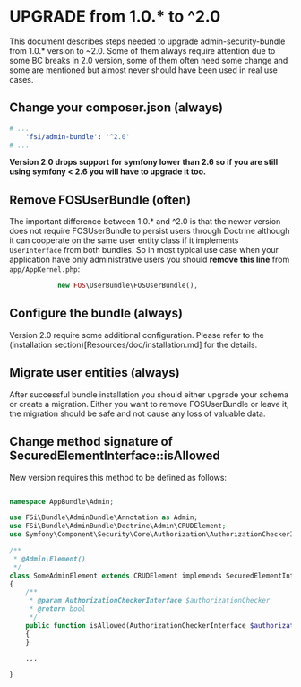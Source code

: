 # UPGRADE from 1.0.* to ^2.0

This document describes steps needed to upgrade admin-security-bundle from 1.0.* version to ~2.0. Some of them always
require attention due to some BC breaks in 2.0 version, some of them often need some change and some are mentioned but
almost never should have been used in real use cases.

## Change your composer.json (always)

```yaml
# ...
    'fsi/admin-bundle': '^2.0'
# ...
```

**Version 2.0 drops support for symfony lower than 2.6 so if you are still using symfony < 2.6 you will have
to upgrade it too.**

## Remove FOSUserBundle (often)

The important difference between 1.0.* and ^2.0 is that the newer version does not require FOSUserBundle to persist
users through Doctrine although it can cooperate on the same user entity class if it implements ``UserInterface`` from
both bundles. So in most typical use case when your application have only administrative users you should
**remove this line** from ``app/AppKernel.php``:

```php
            new FOS\UserBundle\FOSUserBundle(),
```

## Configure the bundle (always)

Version 2.0 require some additional configuration. Please refer to the (installation section)[Resources/doc/installation.md]
for the details.

## Migrate user entities (always)

After successful bundle installation you should either upgrade your schema or create a migration. Either you want to
remove FOSUserBundle or leave it, the migration should be safe and not cause any loss of valuable data.

## Change method signature of SecuredElementInterface::isAllowed

New version requires this method to be defined as follows:

```php

namespace AppBundle\Admin;

use FSi\Bundle\AdminBundle\Annotation as Admin;
use FSi\Bundle\AdminBundle\Doctrine\Admin\CRUDElement;
use Symfony\Component\Security\Core\Authorization\AuthorizationCheckerInterface;

/**
 * @Admin\Element()
 */
class SomeAdminElement extends CRUDElement implemends SecuredElementInterface
{
    /**
     * @param AuthorizationCheckerInterface $authorizationChecker
     * @return bool
     */
    public function isAllowed(AuthorizationCheckerInterface $authorizationChecker)
    {
    }

    ...

}
```

